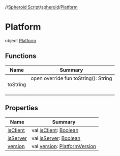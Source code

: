//[Spheroid Script](../../index.md)/[spheroid](../index.md)/[Platform](index.md)



# Platform  
 object [Platform](index.md)   


## Functions  
  
|  Name|  Summary| 
|---|---|
| toString| open override fun toString(): String  <br><br><br>


## Properties  
  
|  Name|  Summary| 
|---|---|
| [isClient](index.md#spheroid/Platform/isClient/#/PointingToDeclaration/)|  val [isClient](index.md#spheroid/Platform/isClient/#/PointingToDeclaration/): [Boolean](../-boolean/index.md)   <br>
| [isServer](index.md#spheroid/Platform/isServer/#/PointingToDeclaration/)|  val [isServer](index.md#spheroid/Platform/isServer/#/PointingToDeclaration/): [Boolean](../-boolean/index.md)   <br>
| [version](index.md#spheroid/Platform/version/#/PointingToDeclaration/)|  val [version](index.md#spheroid/Platform/version/#/PointingToDeclaration/): [PlatformVersion](../-platform-version/index.md)   <br>

